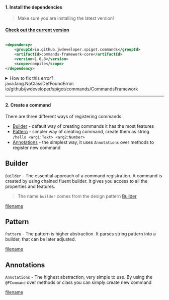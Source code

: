 #### 1. Install the dependencies

> Make sure you are installing the latest version!

#### [Check out the current version](https://central.sonatype.com/artifact/io.github.jwdeveloper.spigot.commands/CommandsFramework)

```xml

<dependency>
    <groupId>io.github.jwdeveloper.spigot.commands</groupId>
    <artifactId>commands-framework-core</artifactId>
    <version>1.0.8</version>
    <scope>compile</scope>
</dependency>
```

<details>

<summary>
How to fix this error?
<br>
java.lang.NoClassDefFoundError: io/github/jwdeveloper/spigot/commands/CommandsFramework
</summary>


This is the common error while using the maven dependencies to your plugin.
The error means that the dependency classes `has not been included` in the output jar file.

#### Fix it by using the `Maven Shade Plugin`

> Maven shade plugin is a "script" that runs during the compilation time and copy all the dependencies
> classes into the output jar

Copy this into the `pom.xml`

```xml

<build>
    <plugins>
        <plugin>
            <groupId>org.apache.maven.plugins</groupId>
            <artifactId>maven-shade-plugin</artifactId>
            <version>3.5.3</version>
            <executions>
                <execution>
                    <phase>package</phase>
                    <goals>
                        <goal>shade</goal>
                    </goals>
                </execution>
            </executions>
        </plugin>
    </plugins>
</build>
```

After do it, reload the `pom.xml` and compile the project with maven `install` action

The output jar should be into the folder `/yourproject/target`
</details>

____

#### 2. Create a command

There are three different ways of registering commands

- [Builder](#builder) - default way of creating commands it has the most features
- [Pattern](#pattern) - simpler way of creating command, create them as string `/hello <arg1:Text> <arg2:Number>`
- [Annotations](#annotations) - the simplest way, it uses `Annotations` over methods to register new command

## Builder

`Builder` - The essential approach of a command registration.
A command is created by using chained fluent builder.
It gives you access to all the properties and features.

> The name `builder` comes from the design pattern [Builder](https://refactoring.guru/design-patterns/builder)

[filename](code/basic-builder.md ':include')

## Pattern

`Pattern` - The pattern is higher abstraction. It parses string
pattern into a builder, that can be later adjusted.

[filename](code/basic-pattern.md ':include')

## Annotations

`Annotations` - The highest abstraction, very simple to use. By using the `@FCommand` over
methods or class you can simply create new command

[filename](code/basic-annotations.md ':include')
